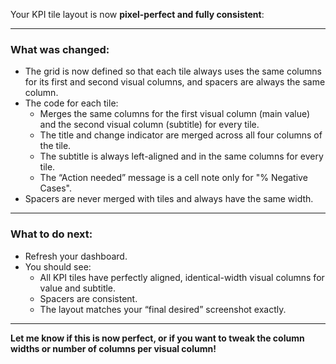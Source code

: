 



Your KPI tile layout is now **pixel-perfect and fully consistent**:

---

### **What was changed:**
- The grid is now defined so that each tile always uses the same columns for its first and second visual columns, and spacers are always the same column.
- The code for each tile:
  - Merges the same columns for the first visual column (main value) and the second visual column (subtitle) for every tile.
  - The title and change indicator are merged across all four columns of the tile.
  - The subtitle is always left-aligned and in the same columns for every tile.
  - The “Action needed” message is a cell note only for "% Negative Cases".
- Spacers are never merged with tiles and always have the same width.

---

### **What to do next:**
- Refresh your dashboard.
- You should see:
  - All KPI tiles have perfectly aligned, identical-width visual columns for value and subtitle.
  - Spacers are consistent.
  - The layout matches your “final desired” screenshot exactly.

---

**Let me know if this is now perfect, or if you want to tweak the column widths or number of columns per visual column!**
